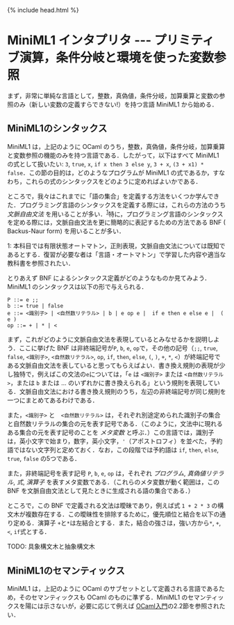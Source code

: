 {% include head.html %}

# MiniML1 インタプリタ --- プリミティブ演算，条件分岐と環境を使った変数参照

まず，非常に単純な言語として，整数，真偽値，条件分岐，加算乗算と変数の参照のみ（新しい変数の定義すらできない!）を持つ言語 MiniML1 から始める．

## MiniML1のシンタックス

MiniML1 は，上記のように OCaml のうち，整数，真偽値，条件分岐，加算乗算と変数参照の機能のみを持つ言語である．したがって，以下はすべて MiniML1 の式として扱いたい: `3`, `true`, `x`, `if x then 3 else y`, `3 + x`, `(3 + x1) * false`．この節の目的は，どのようなプログラムが MiniML1 の式であるか，すなわち，これらの式のシンタックスをどのように定めればよいかである．

ところで，我々はこれまでに「語の集合」を定義する方法をいくつか学んできた．プログラミング言語のシンタックスを定義する際には，これらの方法のうち _文脈自由文法_ を用いることが多い．<sup>[1](#fn1)</sup>特に，プログラミング言語のシンタックスを定める際には，文脈自由文法を更に簡略的に表記するための方法である BNF ( Backus-Naur form) を用いることが多い．

<a name="fn1">1</a>: 本科目では有限状態オートマトン，正則表現，文脈自由文法については既知であるとする．復習が必要な者は「言語・オートマトン」で学習した内容や適当な教科書を参照されたい．

とりあえず BNF によるシンタックス定義がどのようなものか見てみよう．MiniML1 のシンタックスは以下の形で与えられる． <a name="bnf"></a>

```
P ::= e ;;
b ::= true | false
e ::= <識別子> | <自然数リテラル> | b | e op e |  if e then e else e |  ( e )
op ::= + | * | <
```

まず，これがどのように文脈自由文法を表現しているとみなせるかを説明しよう．ここに挙げた BNF は非終端記号が`P`, `b`, `e`, `op`で，その他の記号（`;;`, `true`, `false`, `<識別子>`, `<自然数リテラル>`, `op`, `if`, `then`, `else`, `(`, `)`, `+`, `*`, `<`）が終端記号である文脈自由文法を表していると思ってもらえばよい．書き換え規則の表現が少し独特で，例えばこの文法の`e`については，「`e` は `<識別子>` または `<自然数リテラル>`，または `b` または ... のいずれかに書き換えられる」という規則を表現している．文脈自由文法における書き換え規則のうち，左辺の非終端記号が同じ規則を一つにまとめてあるわけである．

また，`<識別子>` と　`<自然数リテラル>` は，それぞれ別途定められた識別子の集合と自然数リテラルの集合の元を表す記号である．（このように，文法中に現れるある集合の元を表す記号のことを _メタ変数_ と呼ぶ．）この言語では，識別子は，英小文字で始まり，数字，英小文字，`'`（アポストロフィ）を並べた，予約語ではない文字列と定めておく．なお，この段階では予約語は `if`, `then`, `else`, `true`, `false` の5つである．

また，非終端記号を表す記号 `P`, `b`, `e`, `op` は，それぞれ _プログラム_, _真偽値リテラル_, _式_, _演算子_ を表すメタ変数である．（これらのメタ変数が動く範囲は，この BNF を文脈自由文法として見たときに生成される語の集合である．）

ところで，この BNF で定義される文法は曖昧であり，例えば式 `1 + 2 * 3` の構文木が複数存在する．この曖昧性を排除するために，優先順位と結合を以下の通り定める．演算子 `+`と`*`は左結合とする．また，結合の強さは，強い方から`*`, `+`, `<`, `if`式とする．

TODO: 具象構文木と抽象構文木

## MiniML1のセマンティックス

MiniML1 は，上記のように OCaml のサブセットとして定義される言語であるため，そのセマンティックスも OCaml のものに準ずる．MiniML1 のセマンティックスを陽には示さないが，必要に応じて例えば [OCaml入門](https://kuis-isle3sw.github.io/IoPLMaterials/textbook/mltext.pdf)の2.2節を参照されたい．
